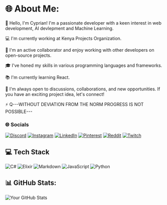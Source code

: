 <!DOCTYPE html>
<html lang="en">
<head>
  
</head>
<body>
  <div class="container">
    <h1>🌐 About Me:</h1>
    <div class="section">
      <p>👋 Hello, I'm Cyprian! I'm a passionate developer with a keen interest in web development, AI devlepment and Machine Learning.</p>
      <p>💻 I'm currently working at Kenya Projects Organization.</p>
      <p>🤝 I'm an active collaborator and enjoy working with other developers on open-source projects.</p>
      <p>🎓 I've honed my skills in various programming languages and frameworks.</p>
      <p>📚 I'm currently learning React.</p>
      <p>💬 I'm always open to discussions, collaborations, and new opportunities. If you have an exciting project idea, let's connect!</p>
      <p>⚡ Q---WITHOUT DEVIATION FROM THE NORM PROGRESS IS NOT POSSIBLE--- </p>
    </div>

### 🌐 Socials

[![Discord](https://img.shields.io/badge/Discord-%237289DA.svg?style=for-the-badge&logo=discord&logoColor=white)](https://discord.com/)
[![Instagram](https://img.shields.io/badge/Instagram-%23E4405F.svg?style=for-the-badge&logo=instagram&logoColor=white)](https://instagram.com/)
[![LinkedIn](https://img.shields.io/badge/LinkedIn-%230077B5.svg?style=for-the-badge&logo=linkedin&logoColor=white)](https://linkedin.com/)
[![Pinterest](https://img.shields.io/badge/Pinterest-%23BD081C.svg?style=for-the-badge&logo=pinterest&logoColor=white)](https://pinterest.com/)
[![Reddit](https://img.shields.io/badge/Reddit-%23FF4500.svg?style=for-the-badge&logo=reddit&logoColor=white)](https://reddit.com/)
[![Twitch](https://img.shields.io/badge/Twitch-%239146FF.svg?style=for-the-badge&logo=twitch&logoColor=white)](https://twitch.tv/)


## 💻 Tech Stack

![C#](https://img.shields.io/badge/c%23-%23239120.svg?style=flat-square&logo=c-sharp&logoColor=white)
![Elixir](https://img.shields.io/badge/elixir-%234B275F.svg?style=flat-square&logo=elixir&logoColor=white)
![Markdown](https://img.shields.io/badge/Markdown-%23000000.svg?style=flat-square&logo=markdown)
![JavaScript](https://img.shields.io/badge/JavaScript-%23F7DF1E.svg?style=flat-square&logo=javascript&logoColor=black)
![Python](https://img.shields.io/badge/Python-%2314354C.svg?style=flat-square&logo=python&logoColor=white)




    
  </div>
</body>
</html>



## 📊 GitHub Stats:

![Your GitHub Stats](https://github-readme-stats.vercel.app/api?username=DevOcharo&show_icons=true&theme=radical)
